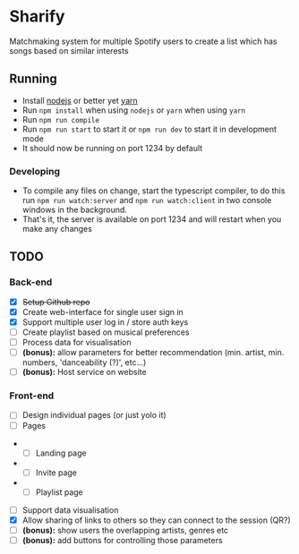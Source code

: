 # Sharify
Matchmaking system for multiple Spotify users to create a list which has songs based on similar interests

## Running

* Install [nodejs](https://nodejs.org/en/) or better yet [yarn](https://yarnpkg.com/)
* Run `npm install` when using `nodejs` or `yarn` when using `yarn`
* Run `npm run compile`
* Run `npm run start` to start it or `npm run dev` to start it in development mode
* It should now be running on port 1234 by default

### Developing

* To compile any files on change, start the typescript compiler, to do this run `npm run watch:server` and `npm run watch:client` in two console windows in the background.
* That's it, the server is available on port 1234 and will restart when you make any changes

## TODO

### Back-end
- [x] ~~Setup Github repo~~
- [x] Create web-interface for single user sign in
- [x] Support multiple user log in / store auth keys
- [ ] Create playlist based on musical preferences
- [ ] Process data for visualisation
- [ ] **(bonus):** allow parameters for better recommendation (min. artist, min. numbers, 'danceability (?)', etc…) 
- [ ] **(bonus):** Host service on website
### Front-end
- [ ] Design individual pages (or just yolo it)
- [ ] Pages
- - [ ] Landing page
- - [ ] Invite page
- - [ ] Playlist page
- [ ] Support data visualisation
- [x] Allow sharing of links to others so they can connect to the session (QR?)
- [ ] **(bonus):** show users the overlapping artists, genres etc
- [ ] **(bonus):** add buttons for controlling those parameters
